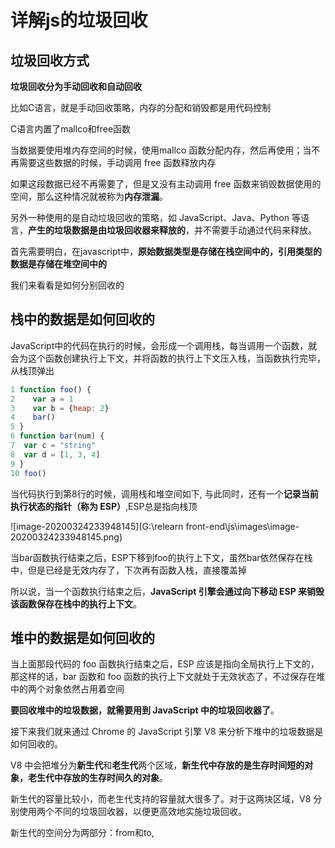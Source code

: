# 详解js的垃圾回收

## 垃圾回收方式

**垃圾回收分为手动回收和自动回收**

比如C语言，就是手动回收策略，内存的分配和销毁都是用代码控制

C语言内置了mallco和free函数

当数据要使用堆内存空间的时候，使用mallco 函数分配内存，然后再使用；当不再需要这些数据的时候，手动调用 free 函数释放内存

如果这段数据已经不再需要了，但是又没有主动调用 free 函数来销毁数据使用的空间，那么这种情况就被称为**内存泄漏**。

另外一种使用的是自动垃圾回收的策略，如 JavaScript、Java、Python 等语言，**产生的垃圾数据是由垃圾回收器来释放的**，并不需要手动通过代码来释放。

首先需要明白，在javascript中，**原始数据类型是存储在栈空间中的，引用类型的数据是存储在堆空间中的**

我们来看看是如何分别回收的

## 栈中的数据是如何回收的

JavaScript中的代码在执行的时候，会形成一个调用栈，每当调用一个函数，就会为这个函数创建执行上下文，并将函数的执行上下文压入栈，当函数执行完毕，从栈顶弹出

```javascript
1 function foo() {
2    var a = 1
3    var b = {heap: 2}
4    bar()
5 }
6 function bar(num) {
7  var c = "string"
8  var d = [1, 3, 4]
9 }
10 foo()

```

当代码执行到第8行的时候，调用栈和堆空间如下,  与此同时，还有一个**记录当前执行状态的指针（称为 ESP）**,ESP总是指向栈顶

![image-20200324233948145](G:\relearn front-end\js\images\image-20200324233948145.png)

当bar函数执行结束之后，ESP下移到foo的执行上下文，虽然bar依然保存在栈中，但是已经是无效内存了，下次再有函数入栈，直接覆盖掉

所以说，当一个函数执行结束之后，**JavaScript 引擎会通过向下移动 ESP 来销毁该函数保存在栈中的执行上下文**。

## 堆中的数据是如何回收的

当上面那段代码的 foo 函数执行结束之后，ESP 应该是指向全局执行上下文的，那这样的话，bar 函数和 foo 函数的执行上下文就处于无效状态了，不过保存在堆中的两个对象依然占用着空间

**要回收堆中的垃圾数据，就需要用到 JavaScript 中的垃圾回收器了**。

接下来我们就来通过 Chrome 的 JavaScript 引擎 V8 来分析下堆中的垃圾数据是如何回收的。

 V8 中会把堆分为**新生代**和**老生代**两个区域，**新生代中存放的是生存时间短的对象，老生代中存放的生存时间久的对象**。

新生代的容量比较小，而老生代支持的容量就大很多了。对于这两块区域，V8 分别使用两个不同的垃圾回收器，以便更高效地实施垃圾回收。



新生代的空间分为两部分：from和to,